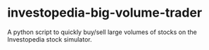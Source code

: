 # investopedia-big-volume-trader
A python script to quickly buy/sell large volumes of stocks on the Investopedia stock simulator.

